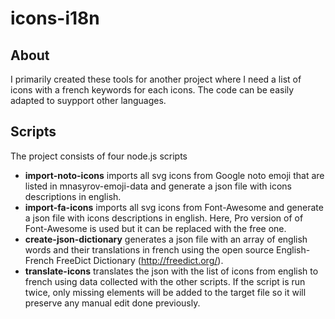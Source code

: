 # icons-i18n

## About

I primarily created these tools for another project where I need a list of icons with a french keywords for each icons. The code can be easily adapted to suypport other languages.

## Scripts

The project consists of four node.js scripts

- **import-noto-icons** imports all svg icons from Google noto emoji that are listed in mnasyrov-emoji-data and generate a json file with icons descriptions in english.
- **import-fa-icons** imports all svg icons from Font-Awesome and generate a json file with icons descriptions in english. Here, Pro version of of Font-Awesome is used but it can be replaced with the free one.
- **create-json-dictionary** generates a json file with an array of english words and their translations in french using the open source English-French FreeDict Dictionary (http://freedict.org/).
- **translate-icons** translates the json with the list of icons from english to french using data collected with the other scripts. If the script is run twice, only missing elements will be added to the target file so it will preserve any manual edit done previously.
